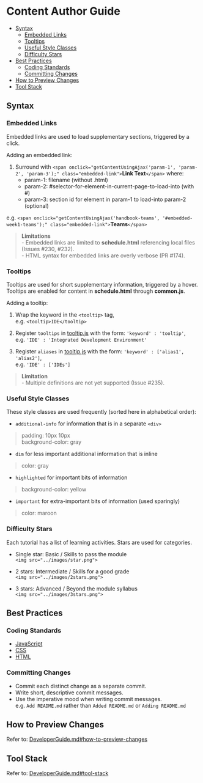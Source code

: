 # Content Author Guide
* [Syntax](#syntax)
    * [Embedded Links](#embedded-links)
    * [Tooltips](#tooltips)
    * [Useful Style Classes](#useful-style-classes)
    * [Difficulty Stars](#difficulty-stars)
* [Best Practices](#best-practices)
    * [Coding Standards](#coding-standards)
    * [Committing Changes](#committing-changes)
* [How to Preview Changes](#how-to-preview-changes)
* [Tool Stack](#tool-stack)

## Syntax

### Embedded Links
Embedded links are used to load supplementary sections, triggered by a click.

Adding an embedded link:

1. Surround with `<span onclick="getContentUsingAjax('param-1', 'param-2', 'param-3');" class="embedded-link">`**Link Text**`</span>`
where:
    * param-1: filename (without .html)
    * param-2: #selector-for-element-in-current-page-to-load-into (with #)
    * param-3: section id for element in param-1 to load-into param-2 (optional)

e.g. `<span onclick="getContentUsingAjax('handbook-teams', '#embedded-week1-teams');" class="embedded-link">`**Teams**`</span>`

> **Limitations**  
\- Embedded links are limited to **schedule.html** referencing local files (Issues #230, #232).  
\- HTML syntax for embedded links are overly verbose (PR #174).

### Tooltips
Tooltips are used for short supplementary information, triggered by a hover.  
Tooltips are enabled for content in **schedule.html** through **common.js**.

Adding a tooltip:

1. Wrap the keyword in the `<tooltip>` tag,  
e.g. `<tooltip>IDE</tooltip>`

2. Register `tooltips` in [tooltip.js](../scripts/tooltip.js) with the form: `'keyword' : 'tooltip'`,  
e.g. `'IDE' : 'Integrated Development Environment'`

3. Register `aliases` in [tooltip.js](../scripts/tooltip.js) with the form: `'keyword' : ['alias1', 'alias2']`,  
e.g. `'IDE' : ['IDEs']`

> **Limitation**  
\- Multiple definitions are not yet supported (Issue #235).

### Useful Style Classes
These style classes are used frequently (sorted here in alphabetical order):

* `additional-info` for information that is in a separate `<div>`
> padding: 10px 10px  
> background-color: gray

* `dim` for less important additional information that is inline
> color: gray

* `highlighted` for important bits of information
> background-color: yellow

* `important` for extra-important bits of information (used sparingly)
> color: maroon

### Difficulty Stars
Each tutorial has a list of learning activities. Stars are used for categories.

* Single star: Basic / Skills to pass the module  
`<img src="../images/star.png">`

* 2 stars: Intermediate / Skills for a good grade  
`<img src="../images/2stars.png">`

* 3 stars: Advanced / Beyond the module syllabus  
`<img src="../images/3stars.png">`

## Best Practices

### Coding Standards
* [JavaScript](https://docs.google.com/document/d/1gZ6WG6HBTJYHAtVkz9kzi_SUuzfXqzO-SvFnLuag2xM/pub?embedded=true)
* [CSS](https://docs.google.com/document/d/1wA9paRA9cS7ByStGbhRRUZLEzEzimrNQjIDPVqy1ScI/pub)
* [HTML](https://oss-generic.github.io/process/codingstandards/coding-standards-html.html)

### Committing Changes
* Commit each distinct change as a separate commit.
* Write short, descriptive commit messages.
* Use the imperative mood when writing commit messages.  
  e.g. `Add README.md` rather than `Added README.md` or `Adding README.md`

## How to Preview Changes
Refer to: [DeveloperGuide.md#how-to-preview-changes](DeveloperGuide.md#how-to-preview-changes)

## Tool Stack
Refer to: [DeveloperGuide.md#tool-stack](DeveloperGuide.md#tool-stack)
